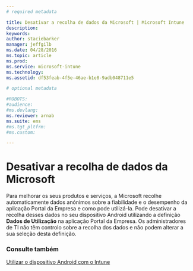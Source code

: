 ```yaml
---
# required metadata

title: Desativar a recolha de dados da Microsoft | Microsoft Intune
description:
keywords:
author: staciebarker
manager: jeffgilb
ms.date: 04/28/2016
ms.topic: article
ms.prod:
ms.service: microsoft-intune
ms.technology:
ms.assetid: df53feab-4f5e-46ae-b1e8-9adb048711e5

# optional metadata

#ROBOTS:
#audience:
#ms.devlang:
ms.reviewer: arnab
ms.suite: ems
#ms.tgt_pltfrm:
#ms.custom:

---
```



# Desativar a recolha de dados da Microsoft
Para melhorar os seus produtos e serviços, a Microsoft recolhe automaticamente dados anónimos sobre a fiabilidade e o desempenho da aplicação Portal da Empresa e como pode utilizá-la. Pode desativar a recolha desses dados no seu dispositivo Android utilizando a definição **Dados de Utilização** na aplicação Portal da Empresa. Os administradores de TI não têm controlo sobre a recolha dos dados e não podem alterar a sua seleção desta definição.

### Consulte também
[Utilizar o dispositivo Android com o Intune](using-your-android-device-with-intune.md)

<!--HONumber=Jun16_HO1-->


